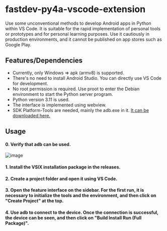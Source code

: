 
# fastdev-py4a-vscode-extension
Use some unconventional methods to develop Android apps in Python within VS Code. It is suitable for the rapid implementation of personal tools or prototypes and for personal learning purposes. Use it cautiously in production environments, and it cannot be published on app stores such as Google Play.


## Features/Dependencies
- Currently, only Windows => apk (armv8) is supported.
- There's no need to install Android Studio. You can directly use VS Code for development.
- No root permission is required. Use proot to enter the Debian environment to start the Python server program.
- Python version 3.11 is used.
- The interface is implemented using webview.
- SDK Platform-Tools are needed, mainly the adb.exe in it. [It can be downloaded here.](https://developer.android.google.cn/tools/releases/platform-tools)



## Usage
#### 0. Verify that adb can be used.
![image](https://github.com/user-attachments/assets/539c4570-7e95-4ebc-aa8c-429b785afd32)

#### 1. Install the VSIX installation package in the releases.
#### 2. Create a project folder and open it using VS Code.
#### 3. Open the feature interface on the sidebar. For the first run, it is necessary to initialize the tools and the environment, and then click on "Create Project" at the top. 
#### 4. Use adb to connect to the device. Once the connection is successful, the device can be seen, and then click on "Build Install Run (Full Package)". 



